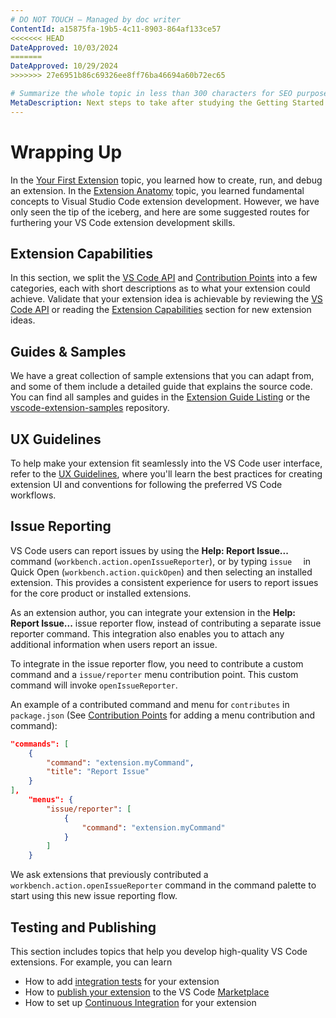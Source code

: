 ```yaml
---
# DO NOT TOUCH — Managed by doc writer
ContentId: a15875fa-19b5-4c11-8903-864af133ce57
<<<<<<< HEAD
DateApproved: 10/03/2024
=======
DateApproved: 10/29/2024
>>>>>>> 27e6951b86c69326ee8ff76ba46694a60b72ec65

# Summarize the whole topic in less than 300 characters for SEO purpose
MetaDescription: Next steps to take after studying the Getting Started section
---
```


# Wrapping Up

In the [Your First Extension](/api/get-started/your-first-extension) topic, you learned how to create, run, and debug an extension. In the [Extension Anatomy](/api/get-started/extension-anatomy) topic, you learned fundamental concepts to Visual Studio Code extension development. However, we have only seen the tip of the iceberg, and here are some suggested routes for furthering your VS Code extension development skills.

## Extension Capabilities

In this section, we split the [VS Code API](/api/references/vscode-api) and [Contribution Points](/api/references/contribution-points) into a few categories, each with short descriptions as to what your extension could achieve. Validate that your extension idea is achievable by reviewing the [VS Code API](/api/references/vscode-api) or reading the [Extension Capabilities](/api/extension-capabilities/overview) section for new extension ideas.

## Guides & Samples

We have a great collection of sample extensions that you can adapt from, and some of them include a detailed guide that explains the source code. You can find all samples and guides in the [Extension Guide Listing](/api/extension-guides/overview) or the [vscode-extension-samples](https://github.com/microsoft/vscode-extension-samples) repository.

## UX Guidelines

To help make your extension fit seamlessly into the VS Code user interface, refer to the [UX Guidelines](/api/ux-guidelines/overview), where you'll learn the best practices for creating extension UI and conventions for following the preferred VS Code workflows.

## Issue Reporting

VS Code users can report issues by using the **Help: Report Issue...** command (`workbench.action.openIssueReporter`), or by typing `issue  ` in Quick Open (`workbench.action.quickOpen`) and then selecting an installed extension. This provides a consistent experience for users to report issues for the core product or installed extensions.

As an extension author, you can integrate your extension in the **Help: Report Issue...** issue reporter flow, instead of contributing a separate issue reporter command. This integration also enables you to attach any additional information when users report an issue.

To integrate in the issue reporter flow, you need to contribute a custom command and a `issue/reporter` menu contribution point. This custom command will invoke `openIssueReporter`.

An example of a contributed command and menu for `contributes` in `package.json` (See [Contribution Points](/api/references/contribution-points) for adding a menu contribution and command):

``` json
"commands": [
    {
        "command": "extension.myCommand",
        "title": "Report Issue"
    }
],
    "menus": {
        "issue/reporter": [
            {
                "command": "extension.myCommand"
            }
        ]
    }

```

We ask extensions that previously contributed a `workbench.action.openIssueReporter` command in the command palette to start using this new issue reporting flow.

## Testing and Publishing

This section includes topics that help you develop high-quality VS Code extensions. For example, you can learn

- How to add [integration tests](/api/working-with-extensions/testing-extension) for your extension
- How to [publish your extension](/api/working-with-extensions/publishing-extension) to the VS Code [Marketplace](https://marketplace.visualstudio.com/)
- How to set up [Continuous Integration](/api/working-with-extensions/continuous-integration) for your extension

